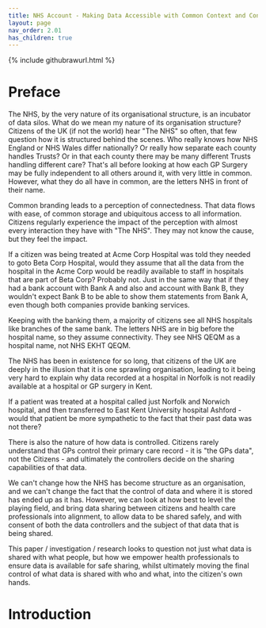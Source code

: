 ```yaml
---
title: NHS Account - Making Data Accessible with Common Context and Consent
layout: page
nav_order: 2.01
has_children: true
---
```


{% include githubrawurl.html %}


# Preface

The NHS, by the very nature of its organisational structure, is an incubator of data silos. What do we mean my nature of its organisation structure? Citizens of the UK (if not the world) hear "The NHS" so often, that few question how it is structured behind the scenes. Who really knows how NHS England or NHS Wales differ nationally? Or really how separate each county handles Trusts? Or in that each county there may be many different Trusts handling different care? That's all before looking at how each GP Surgery may be fully independent to all others around it, with very little in common. However, what they do all have in common, are the letters NHS in front of their name.

Common branding leads to a perception of connectedness. That data flows with ease, of common storage and ubiquitous access to all information. Citizens regularly experience the impact of the perception with almost every interaction they have with "The NHS". They may not know the cause, but they feel the impact.

If a citizen was being treated at Acme Corp Hospital was told they needed to goto Beta Corp Hospital, would they assume that all the data from the hospital in the Acme Corp would be readily available to staff in hospitals that are part of Beta Corp? Probably not. Just in the same way that if they had a bank account with Bank A and also and account with Bank B, they wouldn't expect Bank B to be able to show them statements from Bank A, even though both companies provide banking services.

Keeping with the banking them, a majority of citizens see all NHS hospitals like branches of the same bank. The letters NHS are in big before the hospital name, so they assume connectivity. They see NHS QEQM as a hospital name, not NHS EKHT QEQM.

The NHS has been in existence for so long, that citizens of the UK are deeply in the illusion that it is one sprawling organisation, leading to it being very hard to explain why data recorded at a hospital in Norfolk is not readily available at a hospital or GP surgery in Kent. 

If a patient was treated at a hospital called just Norfolk and Norwich hospital, and then transferred to East Kent University hospital Ashford - would that patient be more sympathetic to the fact that their past data was not there?

There is also the nature of how data is controlled. Citizens rarely understand that GPs control their primary care record - it is "the GPs data", not the Citizens - and ultimately the controllers decide on the sharing capabilities of that data.

We can't change how the NHS has become structure as an organisation, and we can't change the fact that the control of data and where it is stored has ended up as it has. However, we can look at how best to level the playing field, and bring data sharing between citizens and health care professionals into alignment, to allow data to be shared safely, and with consent of both the data controllers and the subject of that data that is being shared.

This paper / investigation / research looks to question not just what data is shared with what people, but how we empower health professionals to ensure data is available for safe sharing, whilst ultimately moving the final control of what data is shared with who and what, into the citizen's own hands. 


# Introduction





